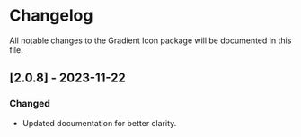 # Changelog

All notable changes to the Gradient Icon package will be documented in this file.

## [2.0.8] - 2023-11-22

### Changed

- Updated documentation for better clarity.
